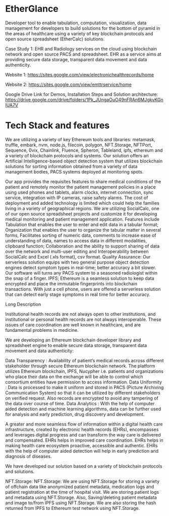 # EtherGlance

Developer tool to enable tabulation, computation, visualization, data management for developers to build solutions for the bottom of pyramid in the areas of healthcare using a variety of key blockchain protocols and open source spreadsheet (EtherCalc) solutions.


Case Study 1: EHR and Radiology services on the cloud using blockchain network and open source PACS and spreadsheet. EHR as a service aims at providing secure data storage, transparent data movement and data authenticity.

Website 1: https://sites.google.com/view/electronichealthrecords/home

Website 2: https://sites.google.com/view/emttrservice/home

Google Drive Link for Demos, Installation Steps and Solution architecture: https://drive.google.com/drive/folders/1Pk_JUngaOuO49nFRAn6MJgkvKGnlUA7V


# Tech Stack and features

We are utilizing a variety of key Ethereum tools and libraries: metamask, truffle, embark, nvm, node.js, filecoin, polygon, NFT.Storage, NFTPort, Sequence, 0vix, Chainlink, Fluence, Spheron, Tableland, ipfs, ethereum and a variety of blockchain protocols and systems. Our solution offers an Artificial Intelligence-based object detection system that utilizes blockchain solutions for sorting information obtained from a variety of data management bodies, PACS systems deployed at monitoring spots.

Our app provides the requisites features to share medical conditions of the patient and remotely monitor the patient management policies in a place using used phones and tablets, alarm clocks, internet connection, sync service, integration with IP cameras, raise safety alarms. The cost of deployment and added technology is limited which could help the families living in a variety of geographical regions. We are utilizing SocialCalc, one of our open source spreadsheet projects and customize it for developing medical monitoring and patient management application. Features include Tabulation that enables the user to enter and edit data in a tabular format; Organization that enables the user to organize the tabular matter in several forms, Facilitates sorting of numeric data, comments to increase ease of understanding of data, names to access data in different modalities, clipboard function; Collaboration and the ability to support sharing of data over the network and multi-user editing and Interoperability between SocialCalc and Excel (.xls format), csv format. Quality Assurance: Our serverless solution equips with two general purpose object detection engines detect symptom types in real-time; better accuracy a bit slower. Our software will turns any PACS system to a seasoned radiologist within the snap of a finger. IPFS; Ethereum is a seamless solution to keep data encrypted and place the immutable fingerprints into blockchain transactions. With just a cell phone, users are offered a serverless solution that can detect early stage symptoms in real time for better accuracy.


Long Description

Institutional health records are not always open to other institutions, and institutional or personal health records are not always interoperable. These issues of care coordination are well known in healthcare, and are fundamental problems in medicine.

We are developing an Ethereum blockchain developer library and spreadsheet engine to enable secure data storage, transparent data movement and data authenticity:

Data Transparency : Availability of patient’s medical records across different stakeholder through secure Ethereum blockchain network. The platform utilizes Ethereum blockchain, IPFS, Nucypher i.e. patients and organizations who place their data on the exchange will be able to control which consortium entities have permission to access information. Data Uniformity : Data is processed to make it uniform and stored in PACS (Picture Archiving Communication System) so that it can be utilized by different stakeholders on verified request. Also records are encrypted to avoid any tampering of the data over course of time. Data Analytics : With the help of computer aided detection and machine learning algorithms, data can be further used for analysis and early prediction, drug discovery and development.

A greater and more seamless flow of information within a digital health care infrastructure, created by electronic health records (EHRs), encompasses and leverages digital progress and can transform the way care is delivered and compensated. EHRs helps in improved care coordination. EHRs helps in making health care ecosystem proactive, accessible and authentic. EHRs with the help of computer aided detection will help in early prediction and diagnosis of diseases.


We have developed our solution based on a variety of blockchain protocols and solutions.

NFT.Storage: NFT.Storage: We are using NFT.Storage for storing a variety of offchain data like anonymized patient metadata, medication logs and patient registration at the time of hospital visit. We are storing patient logs and metadata using NFT.Storage. Also, Saving/deleting patient metadata and image to/from IPFS using NFT.Storage. We are also storing the hash returned from IPFS to Ethereum test network using NFT.Storage. 

